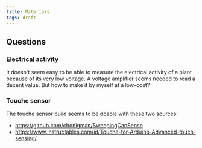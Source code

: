 ```yaml
---
title: Materials
tags: draft
---
```


## Questions

### Electrical activity

It doesn't seem easy to be able to measure the electrical activity of a plant because of its very low voltage. A voltage amplifier seems needed to read a decent value. But how to make it by myself at a low-cost?

### Touche sensor

The touche sensor build seems to be doable with these two sources:
- https://github.com/chonigman/SweepingCapSense
- https://www.instructables.com/id/Touche-for-Arduino-Advanced-touch-sensing/
